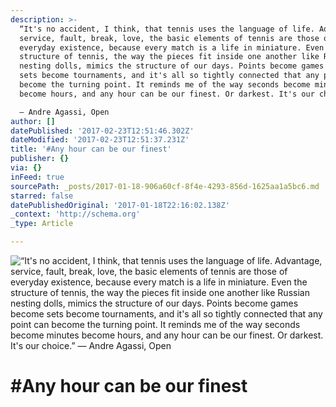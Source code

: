 ```yaml
---
description: >-
  “It's no accident, I think, that tennis uses the language of life. Advantage,
  service, fault, break, love, the basic elements of tennis are those of
  everyday existence, because every match is a life in miniature. Even the
  structure of tennis, the way the pieces fit inside one another like Russian
  nesting dolls, mimics the structure of our days. Points become games become
  sets become tournaments, and it's all so tightly connected that any point can
  become the turning point. It reminds me of the way seconds become minutes
  become hours, and any hour can be our finest. Or darkest. It's our choice.” 

  ― Andre Agassi, Open
author: []
datePublished: '2017-02-23T12:51:46.302Z'
dateModified: '2017-02-23T12:51:37.231Z'
title: '#Any hour can be our finest'
publisher: {}
via: {}
inFeed: true
sourcePath: _posts/2017-01-18-906a60cf-8f4e-4293-856d-1625aa1a5bc6.md
starred: false
datePublishedOriginal: '2017-01-18T22:16:02.138Z'
_context: 'http://schema.org'
_type: Article

---
```

![“It's no accident, I think, that tennis uses the language of life. Advantage, service, fault, break, love, the basic elements of tennis are those of everyday existence, because every match is a life in miniature. Even the structure of tennis, the way the pieces fit inside one another like Russian nesting dolls, mimics the structure of our days. Points become games become sets become tournaments, and it's all so tightly connected that any point can become the turning point. It reminds me of the way seconds become minutes become hours, and any hour can be our finest. Or darkest. It's our choice.” 
― Andre Agassi, Open](https://the-grid-user-content.s3-us-west-2.amazonaws.com/9be19182-ecd0-4169-9fc0-266d4fac3d9a.jpg)

# \#Any hour can be our finest